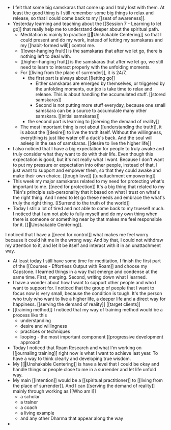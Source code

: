 - I felt that some big samskaras that come up and I truly lost with them. At least the good thing is I still remember some big things to relax and release, so that I could come back to my [[seat of awareness]].
- Yesterday learning and teaching about the [[Session 7 - Learning to let go]] that really help me to understand deeper about the spiritual path.
    - Meditation is mainly to practice [[🌱Unshakable Centering]] so that I could present and do my work, instead of letting my samskaras and my [[habit-formed will]] control me.
    - [[lower-hanging fruit]] is the samskaras that after we let go, there is nothing left to deal with.
    - [[higher-hanging fruit]] is the samskaras that after we let go, we still need to learn to interact properly with the unfolding moments.
    - For [[living from the place of surrender]], it is 24/7, 
        - the first part is always about [[letting go]]
            - Either samskaras are emerged by themselves, or triggered by the unfolding moments, our job is take time to relax and release. This is about handling the accumulated stuff. [[stored samskaras]]
            - Second is not putting more stuff everyday, because one small samskara can be a source to accumulate many other samskara. [[initial samskaras]]
        - the second part is learning to [[serving the demand of reality]]
    - The most important thing is not about [[understanding the truth]], it is about the [[desire]] to live the truth itself. Without the willingness, everything is just like water off a duck's back. And the soul will asleep in the sea of samskaras. [[desire to live the higher life]]
- I also noticed that I have a big expectation for people to truly awake and truly consider what they want to do with their life. Even though this expectation is good, but it's not really what I want. Because I don't want to put my pressure or expectation into other people, instead of that, I just want to support and empower them, so that they could awake and make their own choice. [[tough love]] [[unattachment empowering]] 
- This week my major samskaras related to my need for protecting what's important to me. [[need for protection]] It's a big thing that related to my Tiến's principle sub-personality that it based on what I trust on what's the right thing. And I need to let go these needs and embrace the what's truly the right thing. [[Surrend to the truth of the world]]
- Today I still a lot of tired and not able to come back to my trueself much. I noticed that I am not able to fully myself and do my own thing when there is someone or something near by that makes me feel responsible for it. [[🌱Unshakable Centering]].

I noticed that I have a [[need for control]] what makes me feel worry because it could hit me in the wrong way. And by that, I could not withdraw my attention to it, and let it be itself and interact with it in an unattachment way. 
- At least today I still have some time for meditation, I finish the first part of the [[Courses - Effortless Output with Roam]] and choose my Capstone. I learned things in a way that emerge and condense at the same time. First, merging. Second, writing down what I learned.
- I have a wonder about how I want to support other people and who I want to support for. I noticed that the group of people that I want to focus now is very small, because the condition is tough. It's the person who truly who want to live a higher life, a deeper life and a direct way for happiness. [[serving the demand of reality]] [[target clients]]
- [[training method]] I noticed that my way of training method would be a process like this
    - understanding
    - desire and willingness
    - practices or techniques
    - looping - the most important component [[progressive development approach
- Today I noticed that Roam Research and what I'm working on [[journaling training]] right now is what I want to achieve last year. To have a way to think clearly and developing true wisdom.
- My [[🌱Unshakable Centering]] is have a level that I could be okay and handle things or people close to me in a surrender and let life unfold way.
- My main [[intention]] would be a [[spiritual practitioner]] to [[living from the place of surrender]]. And I can [[serving the demand of reality]] mainly through working as [[Who am I]]
    - a scholar
    - a trainer
    - a coach
    - a living example
    - and any other Dharma that appear along the way
- 
